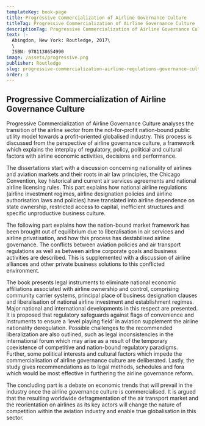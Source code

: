 ```yaml
---
templateKey: book-page
title: Progressive Commercialization of Airline Governance Culture
titleTag: Progressive Commercialization of Airline Governance Culture
descriptionTag: Progressive Commercialization of Airline Governance Culture analyses the transition of the airline sector from the perspective of airline regulations and governance culture
text: |-
  Abingdon, New York: Routledge, 2017\
  \
  ISBN: 9781138654990
image: /assets/progressive.png
publisher: Routledge
slug: progressive-commercialization-airline-regulations-governance-culture
order: 3
---
```


## Progressive Commercialization of Airline Governance Culture

Progressive Commercialization of Airline Governance Culture analyses the transition of the airline sector from the not-for-profit nation-bound public utility model towards a profit-oriented globalised industry. This process is discussed from the perspective of airline governance culture, a framework which explains the interplay of regulatory, policy, political and cultural factors with airline economic activities, decisions and performance.

The dissertations start with a discussion concerning nationality of airlines and aviation markets and their roots in air law principles, the Chicago Convention, key historical and current air services agreements and national airline licensing rules. This part explains how national airline regulations (airline investment regimes, airline designation policies and airline authorisation laws and policies) have translated into airline dependence on state ownership, restricted access to capital, inefficient structures and specific unproductive business culture.

The following part explains how the nation-bound market framework has been brought out of equilibrium due to liberalisation in air services and airline privatisation, and how this process has destabilised airline governance. The conflicts between aviation policies and air transport regulations as well as between airline corporate goals and business activities are described. This is supplemented with a discussion of airline alliances and other private business solutions to this conflicted environment. 

The book presents legal instruments to eliminate national economic affiliations associated with airline ownership and control, comprising community carrier systems, principal place of business designation clauses and liberalisation of national airline investment and establishment regimes. Major national and international developments in this respect are presented. It is proposed that regulatory safeguards against flags of convenience and instruments to ensure a ‘level playing field’ in aviation supplement the airline nationality deregulation. Possible challenges to the recommended liberalization are also outlined, such as legal inconsistencies in the international forum which may arise as a result of the temporary coexistence of competitive and nation-bound regulatory paradigms. Further, some political interests and cultural factors which impede the commercialisation of airline governance culture are deliberated. Lastly, the study gives recommendations as to legal methods, schedules and fora which would be most effective in furthering the airline governance reform.

The concluding part is a debate on economic trends that will prevail in the industry once the airline governance culture is commercialised. It is argued that the resulting worldwide defragmentation of the air transport market and the reorientation on airlines as its key actors will change the nature of competition within the aviation industry and enable true globalisation in this sector.
